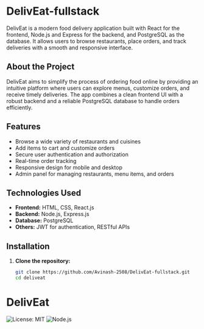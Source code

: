 # DelivEat-fullstack

DelivEat is a modern food delivery application built with React for the frontend, Node.js and Express for the backend, and PostgreSQL as the database. It allows users to browse restaurants, place orders, and track deliveries with a smooth and responsive interface.

## About the Project

DelivEat aims to simplify the process of ordering food online by providing an intuitive platform where users can explore menus, customize orders, and receive timely deliveries. The app combines a clean frontend UI with a robust backend and a reliable PostgreSQL database to handle orders efficiently.

## Features

- Browse a wide variety of restaurants and cuisines
- Add items to cart and customize orders
- Secure user authentication and authorization
- Real-time order tracking
- Responsive design for mobile and desktop
- Admin panel for managing restaurants, menu items, and orders

## Technologies Used

- **Frontend:** HTML, CSS, React.js
- **Backend:** Node.js, Express.js
- **Database:** PostgreSQL
- **Others:** JWT for authentication, RESTful APIs

## Installation

1. **Clone the repository:**

   ```bash
   git clone https://github.com/Avinash-2508/DelivEat-fullstack.git
   cd deliveat
# DelivEat

![License: MIT](https://img.shields.io/badge/License-MIT-green.svg)
![Node.js](https://img.shields.io/badge/Node.js-v18.x-brightgreen.svg)
